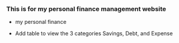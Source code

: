 ### This is for my personal finance management website

- my personal finance 

- Add table to view the 3 categories
Savings, Debt, and Expense


